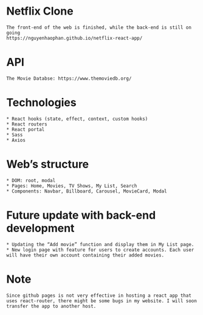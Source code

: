 # Netflix Clone

	The front-end of the web is finished, while the back-end is still on going
	https://nguyenhaophan.github.io/netflix-react-app/

# API

	The Movie Databse: https://www.themoviedb.org/
 
# Technologies

	* React hooks (state, effect, context, custom hooks)
	* React routers
	* React portal
	* Sass
	* Axios
	

# Web’s structure

	* DOM: root, modal
	* Pages: Home, Movies, TV Shows, My List, Search
	* Components: Navbar, Billboard, Carousel, MovieCard, Modal

# Future update with back-end development

	* Updating the “Add movie” function and display them in My List page.
	* New login page with feature for users to create accounts. Each user will have their own account containing their added movies.

# Note

    Since github pages is not very effective in hosting a react app that uses react-router, there might be some bugs in my website. I will soon transfer the app to another host.

